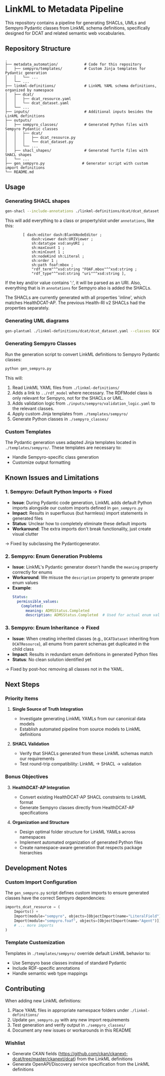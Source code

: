# LinkML to Metadata Pipeline

This repository contains a pipeline for generating SHACLs, UMLs and Sempyro Pydantic classes from LinkML schema definitions, specifically designed for DCAT and related semantic web vocabularies.

## Repository Structure

```
.
├── metadata_automation/            # Code for this repository
│   ├── sempyro/templates/          # Custom Jinja templates for Pydantic generation
│   │   └── ...
│   └── ...
├── linkml-definitions/             # LinkML YAML schema definitions, organized by namespace
│   ├── dcat/
│   │   ├── dcat_resource.yaml
│   │   └── dcat_dataset.yaml
│   └── ...
├── inputs/                         # Additional inputs besides the LinkML definitions
├── outputs/
│   ├── sempyro_classes/            # Generated Python files with Sempyro Pydantic classes
│   │   ├── dcat/
│   │   │   ├── dcat_resource.py
│   │   │   └── dcat_dataset.py
│   │   └── ...
│   ├── shacl_shapes/               # Generated Turtle files with SHACL shapes
│   └── ...
├── gen_sempyro.py                 # Generator script with custom import definitions
└── README.md
```

## Usage

### Generating SHACL shapes
```bash
gen-shacl --include-annotations ./linkml-definitions/dcat/dcat_dataset.yaml > ./outputs/shacl_shapes/dcat_dataset.ttl
```

This will add everything to a class or property/slot under `annotations`, like this:

```
        [ dash:editor dash:BlankNodeEditor ;
            dash:viewer dash:URIViewer ;
            sh:datatype xsd:anyURI ; 
            sh:maxCount 1 ;
            sh:minCount 1 ;
            sh:nodeKind sh:Literal ; 
            sh:order 1 ;
            sh:path foaf:mbox ;
            "rdf_term"^^xsd:string "FOAF.mbox"^^xsd:string ;
            "rdf_type"^^xsd:string "uri"^^xsd:string ],
```

If the key and/or value contains ':', it will be parsed as an URI.
Also, everything that is in `annotations` for Sempyro also is added the SHACLs.

The SHACLs are currently generated with all properties 'inline', which matches HealthDCAT-AP. The previous
Health-RI v2 SHACLs had the properties separately.

### Generating UML diagrams
```bash
gen-plantuml ./linkml-definitions/dcat/dcat_dataset.yaml --classes DCATDataset --classes DCATResource --directory ./tmp --classes FOAFAgent --classes DCATVCard
```

### Generating Sempyro Classes

Run the generation script to convert LinkML definitions to Sempyro Pydantic classes:

```bash
python gen_sempyro.py
```

This will:
1. Read LinkML YAML files from `./linkml-definitions/`
2. Adds a link to `../rdf_model` where necessary. The RDFModel class is only relevant for Sempyro, not for the SHACLs or UML.
3. Adds validation logic from `./inputs/sempyro/validation_logic.yaml` to the relevant classes.
4. Apply custom Jinja templates from `./templates/sempyro/`
5. Generate Python classes in `./sempyro_classes/`

### Custom Templates

The Pydantic generation uses adapted Jinja templates located in `./templates/sempyro/`. These templates are necessary to:
- Handle Sempyro-specific class generation
- Customize output formatting

## Known Issues and Limitations

### 1. Sempyro: Default Python Imports -> Fixed
- **Issue**: During Pydantic code generation, LinkML adds default Python imports alongside our custom imports defined in `gen_sempyro.py`
- **Impact**: Results in superfluous (but harmless) import statements in generated files
- **Status**: Unclear how to completely eliminate these default imports
- **Workaround**: The extra imports don't break functionality, just create visual clutter

-> Fixed by subclassing the Pydanticgenerator.

### 2. Sempyro: Enum Generation Problems
- **Issue**: LinkML's Pydantic generator doesn't handle the `meaning` property correctly for enums
- **Workaround**: We misuse the `description` property to generate proper enum values
- **Example**: 
  ```yaml
  Status:
    permissible_values:
      Completed:
        meaning: ADMSStatus.Completed
        description: ADMSStatus.Completed  # Used for actual enum value
  ```

### 3. Sempyro: Enum Inheritance -> Fixed
- **Issue**: When creating inherited classes (e.g., `DCATDataset` inheriting from `DCATResource`), all enums from parent schemas get duplicated in the child class
- **Impact**: Results in redundant enum definitions in generated Python files
- **Status**: No clean solution identified yet

-> Fixed by post-hoc removing all classes not in the YAML.

## Next Steps

### Priority Items

1. **Single Source of Truth Integration**
   - Investigate generating LinkML YAMLs from our canonical data models
   - Establish automated pipeline from source models to LinkML definitions

2. **SHACL Validation**
   - Verify that SHACLs generated from these LinkML schemas match our requirements
   - Test round-trip compatibility: LinkML → SHACL → validation

### Bonus Objectives

3. **HealthDCAT-AP Integration**
   - Convert existing HealthDCAT-AP SHACL constraints to LinkML format
   - Generate Sempyro classes directly from HealthDCAT-AP specifications

4. **Organization and Structure**
   - Design optimal folder structure for LinkML YAMLs across namespaces
   - Implement automated organization of generated Python files
   - Create namespace-aware generation that respects package hierarchies

## Development Notes

### Custom Import Configuration

The `gen_sempyro.py` script defines custom imports to ensure generated classes have the correct Sempyro dependencies:

```python
imports_dcat_resource = (
    Imports() +
    Import(module="sempyro", objects=[ObjectImport(name="LiteralField"), ObjectImport(name="RDFModel")]) +
    Import(module="sempyro.foaf", objects=[ObjectImport(name="Agent")]) +
    # ... more imports
)
```

### Template Customization

Templates in `./templates/sempyro/` override default LinkML behavior to:
- Use Sempyro base classes instead of standard Pydantic
- Include RDF-specific annotations
- Handle semantic web type mappings

## Contributing

When adding new LinkML definitions:

1. Place YAML files in appropriate namespace folders under `./linkml-definitions/`
2. Update `gen_sempyro.py` with any new import requirements
3. Test generation and verify output in `./sempyro_classes/`
4. Document any new issues or workarounds in this README

### Wishlist
- Generate CKAN fields (https://github.com/ckan/ckanext-dcat/tree/master/ckanext/dcat) from the LinkML definitions
- Generate OpenAPI/Discovery service specification from the LinkML definitions
